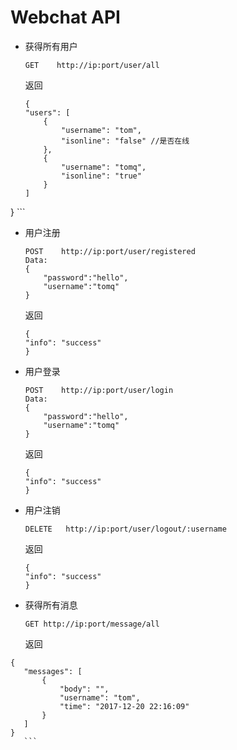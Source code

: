 # Webchat API

* 获得所有用户

	`GET	http://ip:port/user/all`

  返回
  	
  	```
  	{
    "users": [
        {
            "username": "tom",
            "isonline": "false" //是否在线
        },
        {
            "username": "tomq",
            "isonline": "true"
        }
    ]
}
  	```
  	
* 用户注册

	```
	POST	http://ip:port/user/registered
	Data:
	{
		"password":"hello",
		"username":"tomq"
	}	
	```
  	返回
  	```
  	{
    "info": "success"
	}
   ```
   
* 用户登录

	```
	POST	http://ip:port/user/login
	Data:
	{
		"password":"hello",
		"username":"tomq"
	}	
	```
  	返回
  	```
  	{
    "info": "success"
	}
   ```
   
* 用户注销

	```
	DELETE	 http://ip:port/user/logout/:username
	```
  	返回
  	```
  	{
    "info": "success"
	}
   ```
* 获得所有消息

	```
	GET	http://ip:port/message/all
	
	```

  返回	
 ```
{
    "messages": [
        {
            "body": "",
            "username": "tom",
            "time": "2017-12-20 22:16:09"
        }
    ]
}
  	```
